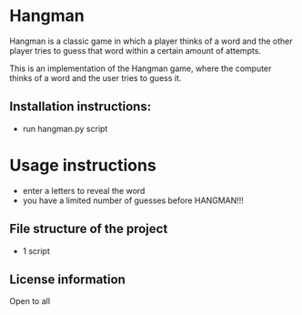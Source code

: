 # Hangman
Hangman is a classic game in which a player thinks of a word and the other player tries to guess that word within a certain amount of attempts.

This is an implementation of the Hangman game, where the computer thinks of a word and the user tries to guess it. 

## Installation instructions:
- run hangman.py script
  
# Usage instructions
- enter a letters to reveal the word
- you have a limited number of guesses before HANGMAN!!!
  
## File structure of the project
- 1 script

## License information
Open to all 
